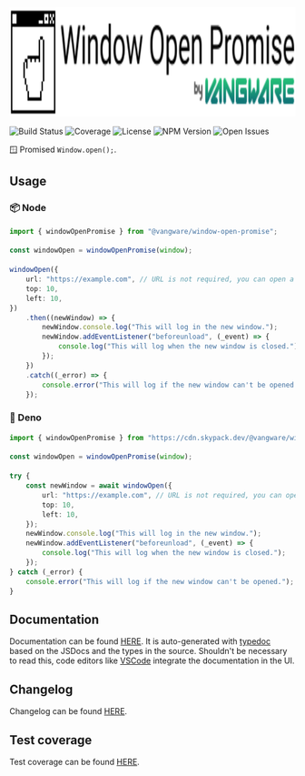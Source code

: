 <img alt="Vangware's Window Open Promise" src="./logo.svg" height="192" />

![Build Status][build-status-badge]
![Coverage][coverage-badge]
![License][license-badge]
![NPM Version][npm-version-badge]
![Open Issues][open-issues-badge]

🪟 Promised `Window.open();`.

## Usage

### 📦 Node

```typescript
import { windowOpenPromise } from "@vangware/window-open-promise";

const windowOpen = windowOpenPromise(window);

windowOpen({
	url: "https://example.com", // URL is not required, you can open a blank window
	top: 10,
	left: 10,
})
	.then((newWindow) => {
		newWindow.console.log("This will log in the new window.");
		newWindow.addEventListener("beforeunload", (_event) => {
			console.log("This will log when the new window is closed.");
		});
	})
	.catch((_error) => {
		console.error("This will log if the new window can't be opened.");
	});
```

### 🦕 Deno

```typescript
import { windowOpenPromise } from "https://cdn.skypack.dev/@vangware/window-open-promise?dts";

const windowOpen = windowOpenPromise(window);

try {
	const newWindow = await windowOpen({
		url: "https://example.com", // URL is not required, you can open a blank window
		top: 10,
		left: 10,
	});
	newWindow.console.log("This will log in the new window.");
	newWindow.addEventListener("beforeunload", (_event) => {
		console.log("This will log when the new window is closed.");
	});
} catch (_error) {
	console.error("This will log if the new window can't be opened.");
}
```

## Documentation

Documentation can be found [HERE][documentation]. It is auto-generated with [typedoc][typedoc] based on the JSDocs and the types in the source. Shouldn't be necessary to read this, code editors like [VSCode][vscode] integrate the documentation in the UI.

## Changelog

Changelog can be found [HERE][changelog].

## Test coverage

Test coverage can be found [HERE][coverage].

<!-- Reference -->

[build-status-badge]: https://img.shields.io/github/workflow/status/vangware/window-open-promise/Test.svg?style=for-the-badge&labelColor=666&color=2b7&link=https://github.com/vangware/window-open-promise/actions
[changelog]: https://github.com/vangware/window-open-promise/blob/main/CHANGELOG.md
[coverage-badge]: https://img.shields.io/coveralls/github/vangware/window-open-promise.svg?style=for-the-badge&labelColor=666&color=2b7&link=https://coveralls.io/github/vangware/window-open-promise
[coverage]: https://coveralls.io/github/vangware/window-open-promise
[documentation]: https://window-open-promise.vangware.com
[license-badge]: https://img.shields.io/npm/l/@vangware/window-open-promise.svg?style=for-the-badge&labelColor=666&color=2b7&link=https://github.com/vangware/window-open-promise/blob/main/LICENSE
[npm-version-badge]: https://img.shields.io/npm/v/@vangware/window-open-promise.svg?style=for-the-badge&labelColor=666&color=2b7&link=https://npm.im/@vangware/window-open-promise
[open-issues-badge]: https://img.shields.io/github/issues/vangware/window-open-promise.svg?style=for-the-badge&labelColor=666&color=2b7&link=https://github.com/vangware/window-open-promise/issues
[typedoc]: https://typedoc.org/
[vscode]: https://code.visualstudio.com/
